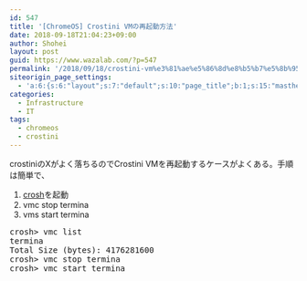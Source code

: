 ```yaml
---
id: 547
title: '[ChromeOS] Crostini VMの再起動方法'
date: 2018-09-18T21:04:23+09:00
author: Shohei
layout: post
guid: https://www.wazalab.com/?p=547
permalink: '/2018/09/18/crostini-vm%e3%81%ae%e5%86%8d%e8%b5%b7%e5%8b%95%e6%96%b9%e6%b3%95/'
siteorigin_page_settings:
  - 'a:6:{s:6:"layout";s:7:"default";s:10:"page_title";b:1;s:15:"masthead_margin";b:1;s:13:"footer_margin";b:1;s:16:"display_masthead";b:1;s:22:"display_footer_widgets";b:1;}'
categories:
  - Infrastructure
  - IT
tags:
  - chromeos
  - crostini
---
```

crostiniのXがよく落ちるのでCrostini VMを再起動するケースがよくある。手順は簡単で、

1. [crosh](https://chrome.google.com/webstore/detail/crosh-window/nhbmpbdladcchdhkemlojfjdknjadhmh)を起動
2. vmc stop termina
3. vms start termina

 
<pre class="lang:sh decode:true " >crosh&gt; vmc list
termina
Total Size (bytes): 4176281600
crosh&gt; vmc stop termina
crosh&gt; vmc start termina
</pre> 
